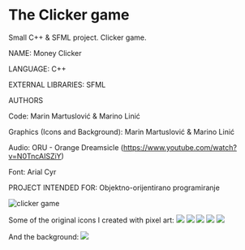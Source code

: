 # The Clicker game
Small C++ & SFML project. Clicker game.

NAME: Money Clicker

LANGUAGE: C++

EXTERNAL LIBRARIES: SFML

AUTHORS 

Code: Marin Martuslović & Marino Linić 

Graphics (Icons and Background): Marin Martuslović & Marino Linić 

Audio: ORU - Orange Dreamsicle (https://www.youtube.com/watch?v=N0TncAISZiY) 

Font: Arial Cyr

PROJECT INTENDED FOR: Objektno-orijentirano programiranje

![clicker game](clicker.png)

Some of the original icons I created with pixel art:
![](clicker/Textures/Icons/Cafe.png)
![](clicker/Textures/Icons/Music.png)
![](clicker/Textures/Icons/Software.png)
![](clicker/Textures/Icons/Oil.png)
![](clicker/Textures/Icons/Space.png)

And the background:
![](clicker/Textures/Backgrounds/mainbg.png)
